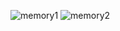 ![memory1](https://github.com/user-attachments/assets/84ecf005-3e03-43f5-8189-de35c99c11f6)
![memory2](https://github.com/user-attachments/assets/4b1d4a48-4b72-42e1-a33c-03d47c0835b7)
